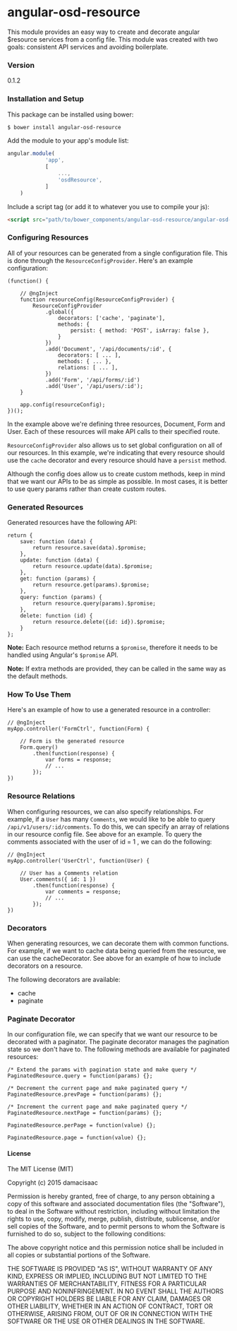 # angular-osd-resource

This module provides an easy way to create and decorate angular $resource services from a config file. This module was created with two goals: consistent API services and avoiding boilerplate.

### Version
0.1.2

### Installation and Setup

This package can be installed using bower:
```sh
$ bower install angular-osd-resource
```

Add the module to your app's module list:

```js
angular.module(
            'app',
            [
                ...,
                'osdResource',
            ]
    )
```

Include a script tag (or add it to whatever you use to compile your js):
```html
<script src="path/to/bower_components/angular-osd-resource/angular-osd-resource.min.js"></script>
```

### Configuring Resources

All of your resources can be generated from a single configuration file. This is done through the `ResourceConfigProvider`. Here's an example configuration:

```
(function() {

    // @ngInject
    function resourceConfig(ResourceConfigProvider) {
        ResourceConfigProvider
            .global({
                decorators: ['cache', 'paginate'],
                methods: {
                    persist: { method: 'POST', isArray: false },
                }
            })
            .add('Document', '/api/documents/:id', {
                decorators: [ ... ],
                methods: { ... },
                relations: [ ... ],
            })
            .add('Form', '/api/forms/:id')
            .add('User', '/api/users/:id');
    }

    app.config(resourceConfig);
})();
```

In the example above we're defining three resources, Document, Form and User. Each of these resources will make API calls to their specified route.

`ResourceConfigProvider` also allows us to set global configuration on all of our resources. In this example, we're indicating that every resource should use the `cache` decorator and every resource should have a `persist` method.

Although the config does allow us to create custom methods, keep in mind that we want our APIs to be as simple as possible. In most cases, it is better to use query params rather than create custom routes.


### Generated Resources

Generated resources have the following API:
```
return {
    save: function (data) {
        return resource.save(data).$promise;
    },
    update: function (data) {
        return resource.update(data).$promise;
    },
    get: function (params) {
        return resource.get(params).$promise;
    },
    query: function (params) {
        return resource.query(params).$promise;
    },
    delete: function (id) {
        return resource.delete({id: id}).$promise;
    }
};
```
**Note:** Each resource method returns a `$promise`, therefore it needs to be handled using Angular's `$promise` API.

**Note:** If extra methods are provided, they can be called in the same way as the default methods.

### How To Use Them

Here's an example of how to use a generated resource in a controller:

```
// @ngInject
myApp.controller('FormCtrl', function(Form) {

    // Form is the generated resource
    Form.query()
        .then(function(response) {
            var forms = response;
            // ...
        });
})
```

### Resource Relations

When configuring resources, we can also specify relationships. For example, if a `User` has many `Comments`, we would like to be able to query `/api/v1/users/:id/comments`. To do this, we can specify an array of relations in our resource config file. See above for an example. To query the comments associated with the user of id = 1 , we can do the following: 

```
// @ngInject
myApp.controller('UserCtrl', function(User) {

    // User has a Comments relation 
    User.comments({ id: 1 })
        .then(function(response) {
            var comments = response;
            // ...
        });
})
```
 

### Decorators

When generating resources, we can decorate them with common functions. For example, if we want to cache data being queried from the resource, we can use the cacheDecorator. See above for an example of how to include decorators on a resource.

The following decorators are available:
 - cache
 - paginate


### Paginate Decorator

In our configuration file, we can specify that we want our resource to be decorated with a paginator. The paginate decorator manages the pagination state so we don't have to. The following methods are available for paginated resources: 

```
/* Extend the params with pagination state and make query */
PaginatedResource.query = function(params) {};

/* Decrement the current page and make paginated query */
PaginatedResource.prevPage = function(params) {};

/* Increment the current page and make paginated query */
PaginatedResource.nextPage = function(params) {};

PaginatedResource.perPage = function(value) {};

PaginatedResource.page = function(value) {};
```


#### License

The MIT License (MIT)

Copyright (c) 2015 damacisaac

Permission is hereby granted, free of charge, to any person obtaining a copy
of this software and associated documentation files (the "Software"), to deal
in the Software without restriction, including without limitation the rights
to use, copy, modify, merge, publish, distribute, sublicense, and/or sell
copies of the Software, and to permit persons to whom the Software is
furnished to do so, subject to the following conditions:

The above copyright notice and this permission notice shall be included in all
copies or substantial portions of the Software.

THE SOFTWARE IS PROVIDED "AS IS", WITHOUT WARRANTY OF ANY KIND, EXPRESS OR
IMPLIED, INCLUDING BUT NOT LIMITED TO THE WARRANTIES OF MERCHANTABILITY,
FITNESS FOR A PARTICULAR PURPOSE AND NONINFRINGEMENT. IN NO EVENT SHALL THE
AUTHORS OR COPYRIGHT HOLDERS BE LIABLE FOR ANY CLAIM, DAMAGES OR OTHER
LIABILITY, WHETHER IN AN ACTION OF CONTRACT, TORT OR OTHERWISE, ARISING FROM,
OUT OF OR IN CONNECTION WITH THE SOFTWARE OR THE USE OR OTHER DEALINGS IN THE
SOFTWARE.


